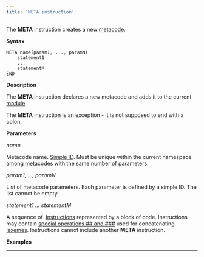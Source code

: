```yaml
---
title: 'META instruction'
---
```


The **META** instruction creates a new [metacode](Metaprogramming_1310740.html#Metaprogramming-metacode).

**Syntax**

    META name(param1, ..., paramN)
        statement1
        ...
        statementM
    END

**Description**

The **META** instruction declares a new metacode and adds it to the current [module](Modules.md). 

The **META** instruction is an exception - it is not supposed to end with a colon.  

**Parameters**

*name*

Metacode name. [Simple ID](IDs.md). Must be unique within the current namespace among metacodes with the same number of parameters.

*param1, ..., paramN*

List of metacode parameters. Each parameter is defined by a simple ID. The list cannot be empty.

*statement1 ... statementM*

A sequence of  [instructions](Instructions.md) represented by a block of code. Instructions may contain [special operations \#\# and \#\#\#](Metaprogramming_1310740.html#Metaprogramming-concat) used for concatenating [lexemes](Tokens.md). Instructions cannot include another **META** instruction.

**Examples**

********************


  
